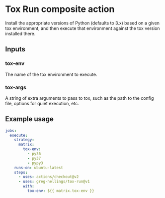 # Tox Run composite action

Install the appropriate versions of Python (defaults to 3.x) based
on a given tox environment, and then execute that environment against
the tox version installed there.

## Inputs

### tox-env

The name of the tox environment to execute.

### tox-args

A string of extra arguments to pass to tox, such as the path to
the config file, options for quiet execution, etc.

## Example usage

```yaml
jobs:
  execute:
    strategy:
      matrix:
        tox-env:
          - py36
          - py37
          - pypy3
    runs-on: ubuntu-latest
    steps:
      - uses: actions/checkout@v2
      - uses: greg-hellings/tox-run@v1
        with:
          tox-env: ${{ matrix.tox-env }}
```
